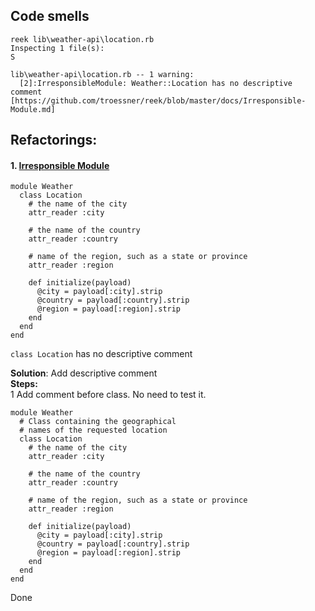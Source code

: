 ## Code smells

    reek lib\weather-api\location.rb
    Inspecting 1 file(s):
    S
    
    lib\weather-api\location.rb -- 1 warning:
      [2]:IrresponsibleModule: Weather::Location has no descriptive comment [https://github.com/troessner/reek/blob/master/docs/Irresponsible-Module.md]

## Refactorings:

#### 1. [Irresponsible Module](https://github.com/troessner/reek/blob/master/docs/Irresponsible-Module.md)
    
    module Weather
      class Location
        # the name of the city
        attr_reader :city
    
        # the name of the country
        attr_reader :country
    
        # name of the region, such as a state or province
        attr_reader :region
    
        def initialize(payload)
          @city = payload[:city].strip
          @country = payload[:country].strip
          @region = payload[:region].strip
        end
      end
    end
    
`class Location` has no descriptive comment

**Solution**: Add descriptive comment  
**Steps:**  
1 Add comment before class. No need to test it.

    module Weather
      # Class containing the geographical
      # names of the requested location
      class Location
        # the name of the city
        attr_reader :city
    
        # the name of the country
        attr_reader :country
    
        # name of the region, such as a state or province
        attr_reader :region
    
        def initialize(payload)
          @city = payload[:city].strip
          @country = payload[:country].strip
          @region = payload[:region].strip
        end
      end
    end

Done
